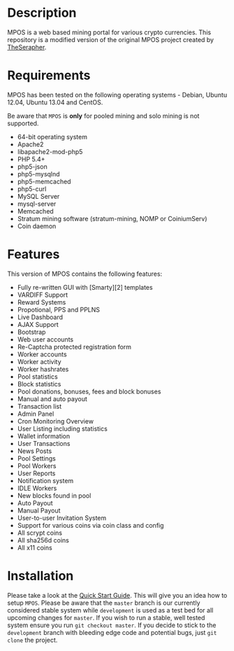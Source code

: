 Description
===========

MPOS is a web based mining portal for various crypto currencies. This repository is a modified version of the original MPOS project created by [TheSerapher](https://github.com/TheSerapher).

Requirements
============

MPOS has been tested on the following  operating systems - Debian, Ubuntu 12.04, Ubuntu 13.04 and CentOS.

Be aware that `MPOS` is **only** for pooled mining and solo mining is not supported.

* 64-bit operating system
* Apache2
 * libapache2-mod-php5
* PHP 5.4+
 * php5-json
 * php5-mysqlnd
 * php5-memcached
 * php5-curl
* MySQL Server
 * mysql-server
* Memcached
* Stratum mining software (stratum-mining, NOMP or CoiniumServ)
* Coin daemon

Features
========

This version of MPOS contains the following features:

* Fully re-written GUI with [Smarty][2] templates
* VARDIFF Support
* Reward Systems
 * Propotional, PPS and PPLNS
 * Live Dashboard
 * AJAX Support
 * Bootstrap
* Web user accounts
 * Re-Captcha protected registration form
* Worker accounts
 * Worker activity
 * Worker hashrates
* Pool statistics
* Block statistics
* Pool donations, bonuses, fees and block bonuses
* Manual and auto payout
* Transaction list
* Admin Panel
 * Cron Monitoring Overview
 * User Listing including statistics
 * Wallet information
 * User Transactions
 * News Posts
 * Pool Settings
 * Pool Workers
 * User Reports
* Notification system
 * IDLE Workers
 * New blocks found in pool
 * Auto Payout
 * Manual Payout
* User-to-user Invitation System
* Support for various coins via coin class and config
 * All scrypt coins
 * All sha256d coins
 * All x11 coins

Installation
============

Please take a look at the [Quick Start Guide](https://github.com/TheSerapher/php-mpos/wiki/Quick-Start-Guide). This will give you an idea how to setup `MPOS`. Please be aware that the `master` branch is our currently considered stable system while `development` is used as a test bed for all upcoming changes for `master`. If you wish to run a stable, well tested system ensure you run `git checkout master`. If you decide to stick to the `development` branch with bleeding edge code and potential bugs, just `git clone` the project.
